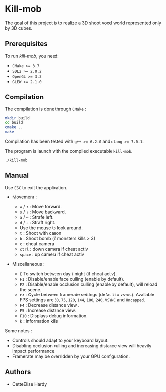 # Kill-mob

The goal of this project is to realize a 3D shoot voxel world represented only by 3D cubes.

## Prerequisites

To run *kill-mob*, you need:

* `CMake >= 3.7`
* `SDL2 >= 2.0.2`
* `OpenGL >= 3.3`
* `GLEW >= 2.1.0`


## Compilation

The compilation is done through `CMake` :

````bash
mkdir build
cd build
cmake ..
make
````

Compilation has been tested with `g++ >= 6.2.0` and `clang >= 7.0.1`.

The program is launch with the compiled executable `kill-mob`.

```
./kill-mob
```


## Manual

Use `ESC` to exit the application.

* Movement :

    * `w` / `↑` : Move forward.
    * `s` / `↓` : Move backward.
    * `a` / `←` : Strafe left.
    * `d` / `→` : Straft right.    
    * Use the mouse to look around.
    * `t` : Shoot with canon
    * `b` : Shoot bomb (if monsters kills > 3)
    * `c` : cheat camera
    * `ctrl` : down camera if cheat activ
    * `space` : up camera if cheat activ

* Miscellaneous :

    * `E` To switch between day / night (if cheat activ).
    * `F1` : Disable/enable face culling (enable by default).
    * `F2` : Disable/enable occlusion culling (enable by default), will reload the scene.
    * `F3` : Cycle between framerate settings (default to `VSYNC`). Available FPS settings are
             `60`, `75`, `120`, `144`, `180`, `240`, `VSYNC` and `Uncapped`.
    * `F4` : Decrease distance view  .
    * `F5` : Increase distance view.
    * `F10` : Displays debug information.
    * `k` : information kills

Some notes :

* Controls should adapt to your keyboard layout.
* Disabling occlusion culling and increasing distance view will heavily impact performance.
* Framerate may be overridden by your GPU configuration. 


## Authors

* CetteElise Hardy

